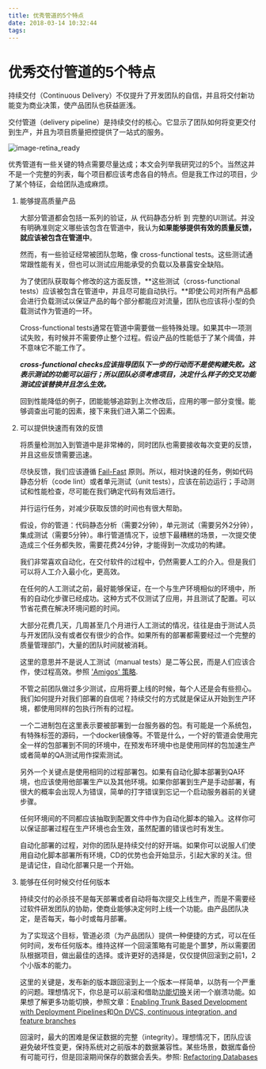 ```yaml
---
title: 优秀管道的5个特点
date: 2018-03-14 10:32:44
tags:
---
```


# 优秀交付管道的5个特点

持续交付（Continuous Delivery）不仅提升了开发团队的自信，并且将交付新功能变为商业决策，使产品团队也获益匪浅。

<!--Continuous Delivery provides great benefits not only for the team developing the software, by increasing their confidence, but also for the product team, since the delivery of new features becomes a pure business decision.-->

交付管道（delivery pipeline）是持续交付的核心。它显示了团队如何将变更交付到生产，并且为项目质量把控提供了一站式的服务。

<!--At the center of it all is the delivery pipeline. It shows how the team delivers changes to production and also provides a one stop shop for project quality.
-->

![image-retina_ready](/img/Delivery_Pipeline01_e9ea31a9f0c7d7897107db2fe57716a1.png)


优秀管道有一些关键的特点需要尽量达成；本文会列举我研究过的5个。当然这并不是一个完整的列表，每个项目都应该考虑各自的特点。但是我工作过的项目，少了某个特征，会给团队造成麻烦。

<!--Good pipelines have some key traits that every pipeline should aim to achieve; in this article I'll talk about five that I've observed. It's not an extensive list and of course, every project has its own context that must be respected, but in projects I've worked on, when one of these traits was absent, it has caused the team trouble.-->


1. 能够提高质量产品

	大部分管道都会包括一系列的验证，从 代码静态分析 到 完整的UI测试。并没有明确准则定义哪些该包含在管道中，我认为**如果能够提供有效的质量反馈，就应该被包含在管道中**。

	然而，有一些验证经常被团队忽略，像 cross-functional tests。这些测试通常跟性能有关，但也可以测试应用能承受的负载以及暴露安全缺陷。

	<!--1. Builds Quality into the Product
	Most pipelines have verifications that range from code linting to full UI based tests. There is no rule to define what goes into a pipeline, but I believe that if it provides useful feedback about quality, it should be in the pipeline.
	
	However, there are some verifications that teams don’t always remember, like the cross-functional tests. These tests are usually about performance, but can test the load the application can take or even look for security breaches.-->

	为了使团队获取每个修改的这方面反馈，**这些测试（cross-functional tests）应该被包含在管道中，并且尽可能自动执行。**即使公司对所有产品都会进行负载测试以保证产品的每个部分都能应对流量，团队也应该将小型的负载测试作为管道的一环。

	<!--To ensure the team gets feedback on every change, these tests should be automated as much as possible and should also be a  part of the pipeline. Even if the company has a big event to load test all products and ensure the various parts of the product can handle the traffic, a team should still run small load tests as part of the pipeline.-->

	Cross-functional tests通常在管道中需要做一些特殊处理。如果其中一项测试失败，有时候并不需要停止整个过程。假设产品的性能低于了某个阈值，并不意味它不能工作了。
	
	<!--Cross-functional tests usually receive a special treatment in the pipeline. If one of them fails, they don't always need to stop the whole suite. Let's say the performance of the application has dropped below a specified threshold. Does it mean it won't work? Not necessarily.-->

	***cross-functional checks应该指导团队下一步的行动而不是使构建失败。这表示测试的功能可以运行；所以团队必须考虑项目，决定什么样子的交叉功能测试应该替换并且怎么生效。***
	
	<!--Instead of failing the build, cross-functional checks should provide actions for the team. This implies that what is measured is also actionable; so the team must consider the context of the project in order to decide what cross-functional tests will be in place and how they'll work.-->
	
	回到性能降低的例子，团能能够追踪到上次修改后，应用的哪一部分变慢。能够调查出可能的因素，接下来我们进入第二个因素。
	
	<!--Going back to the performance drop example, the team should, ideally, be able to track down exactly which part of the app got slower since the last check-in and to investigate possible causes, which leads us to the second trait.-->

2. 可以提供快速而有效的反馈

	<!--2. Provide Quick and Effective Feedback-->

	将质量检测加入到管道中是非常棒的，同时团队也需要接收每次变更的反馈，并且这些反馈需要迅速。
	
	<!--Having quality checks built into the pipeline is great, but the team also needs to receive feedback upon every check in, and it should be fast!-->
	
	尽快反馈，我们应该遵循 [Fail-Fast](https://en.wikipedia.org/wiki/Fail-fast) 原则。所以，相对快速的任务，例如代码静态分析（code lint）或者单元测试（unit tests），应该在前边运行；手动测试和性能检查，尽可能在我们确定代码有效后进行。
	
	<!--When thinking about providing fast feedback, we must follow the idea of failing as soon as possible. Faster tasks, like code lint or unit tests, should be among the first to run, whereas manual test or performance checks should only happen after we are sure that the code is sound.-->
	
	并行运行任务，对减少获取反馈的时间也有很大帮助。
	
	假设，你的管道：代码静态分析（需要2分钟），单元测试（需要另外2分钟），集成测试（需要5分钟）。串行管道情况下，设想下最糟糕的场景，一次提交使造成三个任务都失败，需要花费24分钟，才能得到一次成功的构建。
	
	<!--Running tasks in parallel is also a great idea to reduce the feedback cycle. For example, let's say that as part of your pipeline you have code lint (which takes 2 minutes), unit tests (another 2 minutes) and integration tests (which take a little longer, 5 minutes). Considering the worst case scenario, where a commit breaks all three jobs, it would take 24 minutes just to get a green build in the sequential pipeline.
-->	
	![](/img/Delivery_Pipeline02_11000ef24838f2357da204101b44bb02.png)
	
	同样的情况，如果并行的执行任务，你的团队紧紧需要花费5分钟获取反馈，另外5分钟得到一次成功的构建。
	
	<!--Now, if we setup our tasks to run in parallel, and if a code breaks each job, it would only take five minutes for your team to get feedback and another five to get a green build.-->
	![](/img/Delivery_Pipeline03_63cf3b1b24be11e38aa44b04d5c4bdc3.png)
	
	像探索性和可用性测试等手工步骤，反馈周期很长。因为这依赖人工使用系统，通常作为最后一个执行步骤。但是仍然应该是反馈中的一环。
	
	<!--Manual steps, like exploratory and usability testing, have a long feedback cycle—because they depend on humans to poke around the system—and will usually be one of the latest steps executed, but should still be part of the feedback cycle!-->
	
	对于自动化的步骤，我们分辨出哪个步骤耗费时间长，然后想办法改进。
	
	<!--For automated steps, we can also check which ones take longer and find a way to improve them. -->
	
	另外一个关键因素是能够提供高效，准确的反馈。如果管道中的一个job，负责很多事情，当失败时，团队很难确定具体哪里失败了并且又可能隐藏信息。保持比较小的步骤，清晰的错误信息，可以提高团队查找bug的效率，防止团队对管道技术失去信心－a.k.a. [just re-run the build - it should go green.](https://www.thoughtworks.com/insights/blog/write-better-tests-5-steps)
	
	<!--Another key factor here is to also provide effective feedback. A pipeline job that does a lot of things makes it hard for the team to identify what failed and may hide information. Having small steps, with clear error messages, increases the team's effectiveness when debugging a failure and avoids losing confidence in the pipeline - a.k.a. just re-run the build - it should go green.
-->

3. 减少人工的介入

	<!--3. Requires Minimal Manual Interaction-->

	我们非常喜欢自动化，在交付软件的过程中，仍然需要人工的介入。但是我们可以将人工介入最小化，更高效。
	
	<!--As much as we like automation, there is still a need for human interaction in the process of delivering software. But we can work to make this interaction minimal and more effective.-->
	
	在任何的人工测试之前，最好能够保证，在一个与生产环境相似的环境中，所有的自动化步骤已经成功。这种方式不仅测试了应用，并且测试了配置。可以节省花费在解决环境问题的时间。
	
	<!--Before any manual testing, it's best to ensure that all automated stages have passed the build in an environment that is as similar to production as your project can afford. This way, not only will the application be tested, but also the configuration in which it will run. Doing that, you can save people's time by avoiding running into environment issues.-->
	
	大部分花费几天，几周甚至几个月进行人工测试的情况，往往是由于测试人员与开发团队没有或者仅有很少的合作。如果所有的部署都需要经过一个完整的质量管理部门，大量的团队时间就被消耗。
	
	<!--Most of the situations where manual testing takes a really long time—like days, weeks or even months—happen because there is little or no interaction at all between the people who run tests and the rest of the team who developed the product. Usually when all deploys need to go through a completely silo-ed QMO (Quality Management Office) first, a lot of time in the team's feedback cycle is consumed.-->
	
	这里的意思并不是说人工测试（manual tests）是二等公民，而是人们应该合作，使过程高效。参照 ['Amigos' 策略](https://www.thoughtworks.com/insights/blog/are-you-truly-cross-functional-meet-amigos).
	
	<!--This doesn't mean that manual tests should be a second class citizen, it just means that people should collaborate to make it more effective—as suggested by the ['Amigos' strategy](https://www.thoughtworks.com/insights/blog/are-you-truly-cross-functional-meet-amigos).
-->	
	![](/img/Delivery_Pipeline04_c53c72e41bf0715b8574ca79386e7a46.png)
	
	划分功能的团队，通常不清楚其他团队的工作，所有每个人尽力把自己的事情做好。因此，每个功能都会被完整测试，造成浪费，如 [the testing cupcake anti-pattern](https://www.thoughtworks.com/insights/blog/introducing-software-testing-cupcake-anti-pattern) 所说。
	
	<!--Having functional teams usually leads to a scenario where no one knows about what the other team is doing, so everyone wants to make sure they are doing the best they can. Thus, every piece of functionality is tested through all levels, leading to wasted efforts as described in the testing cupcake anti-pattern.-->
	
	<!--To achieve minimal manual interaction in the pipeline, leverage the fact that everyone in the team is a human being (yes, that's true!) and just talk to each other.-->

4. 使用相同的过程和包

	<!--4. Uses the Same Process and Binaries-->
	
	不管之前团队做过多少测试，应用将要上线的时候，每个人还是会有些担心。我们如何提升对我们部署的自信呢？持续交付的方式就是保证从开始到生产环境，都使用同样的包执行所有的过程。
	
	<!--Whenever an application has to go live, no matter how much the team has tested it before, everybody gets (at least) a bit worried. How can we improve the confidence of what we are deploying? The CD (Continuous Delivery) answer is to make sure you exercise the same process with the same binaries all along the way to production.-->
	
	一个二进制包在这里表示要被部署到一台服务器的包。有可能是一个系统包，有特殊标签的源码，一个docker镜像等。不管是什么，一个好的管道会使用完全一样的包部署到不同的环境中，在预发布环境中也是使用同样的包加速生产或者简单的QA测试用作探索测试。
	
	<!--A binary in this context is the actual artifact that gets deployed in a server. This may be a system package, the actual source code in a specific tag, a docker image etc. Regardless of what it is, a good pipeline will use the exact same binaries to deploy in all environments, be it the super powerful Stage environment that is used to simulate production or the simple QA that is used for exploration tests.-->
	
	另外一个关键点是使用相同的过程部署包。如果有自动化脚本部署到QA环境，也应该使用他部署生产以及其他环境。如果你部署到生产是手动部署，有很大的概率会出现人为错误，简单的打字错误到忘记一个启动服务器前的关键步骤。
	
	<!--Another key part is to also use the same process to deploy the binaries. If you have automated scripts to deploy to the QA environment, you should use it to deploy to production - as well as any other environments. If the deploy to production is manual, there is a high chance of human error, ranging from a simple typo to forgetting an important step before turning the servers back up.-->
	
	任何环境间的不同都应该抽取到配置文件中作为自动化脚本的输入。这样你可以保证部署过程在生产环境也会生效，虽然配置的错误也时有发生。
	
	<!--Whatever varies from one environment to another should be extracted to configuration files that will serve as input to the automated deploy script. This way, you ensure that the process itself will work when it hits production, although configuration mistakes may still happen.-->
	
	自动化部署的过程，对你的团队是持续交付的好开端。如果你可以说服人们使用自动化脚本部署所有环境，CD的优势也会开始显示，引起大家的关注。但是请记住，自动化部署只是一个开始。
	
	<!--Automating the deployment process is a good way to kick-start Continuous Delivery in your team/organization. If you can convince people to use automated scripts to deploy all environments, the benefits of CD will start to show up and will get their attention. But keep in mind that automated deploys are just a starting point!
	-->
	
5. 能够在任何时候交付任何版本

	<!--5. Delivers (almost) Any Version Any Time-->
	
	持续交付的必杀技不是每天部署或者自动将每次提交上线生产，而是不需要经过软件研发团队的协助，使商业能够决定何时上线一个功能。由产品团队决定，是否每天，每小时或每月部署。

	<!--The nirvana of Continuous Delivery is not having daily deploys, or putting every commit in production automatically. It's actually enabling the business to decide when to go live with a feature, without having to ask for permission from the team developing the software. If it makes sense to deploy daily, hourly or monthly, it is up to the product team to decide.-->
	
	为了实现这个目标，管道必须（为产品团队）提供一种便捷的方式，可以在任何时间，发布任何版本。维持这样一个回滚策略有可能是个噩梦，所以需要团队根据项目，做出最佳的选择。或许更好的选择是，仅仅提供回滚到之前1，2个小版本的能力。
	
	<!--To achieve this, the pipeline must provide an easy way to deploy any version of the application, at any given time. Of course, maintaining a rollback strategy that allows this might be a nightmare, so again the team needs to understand the context of the project and make the best decision. Maybe it makes sense to keep a rollback just for one or two minor versions.-->
	
	这里的关键是，发布新的版本跟回滚到上一个版本一样简单，以防有一个严重的问题。理想情况下，你总是可以前滚和借助[功能切换](https://martinfowler.com/articles/feature-toggles.html)关闭一个崩溃功能。如果想了解更多功能切换，参照文章：[Enabling Trunk Based Development with Deployment Pipelines](https://www.thoughtworks.com/insights/blog/enabling-trunk-based-development-deployment-pipelines)和[On DVCS, continuous integration, and feature branches](https://www.thoughtworks.com/insights/blog/dvcs-continuous-integration-and-feature-branches)
	
	<!--The key point here is to make sure that you can roll forward (deploy a newer version) as easily as you can roll back (deploy an older version), just in case there is a major issue. Ideally, you could always roll forward and disable a broken feature with a feature toggle. I recommend these two articles if you want to know more about the usage of feature toggles: Enabling Trunk Based Development with Deployment Pipelines and On DVCS, continuous integration, and feature branches.-->
	
	回滚时，最大的困难是保证数据的完整（integrity）。理想情况下，团队应该避免破坏性变更，保持系统对之前版本的数据兼容性。某些场景，数据库备份有可能可行，但是回滚期间保存的数据会丢失。参照: [Refactoring Databases](https://www.amazon.com/Refactoring-Databases-Evolutionary-paperback-Addison-Wesley/dp/0321774515)
	
	<!--One of the biggest problems when rolling back is to ensure data integrity. Ideally, the team should be able to avoid destructive changes and keep the system compatible with previous versions of the schema. In some scenarios, a database backup might be doable, but the data that is saved during the roll back time will be lost. The book Refactoring Databases, by Scott Ambler and Pramod Sadalage, might be a useful resource.
-->	

	将部署任何版本变得便捷不是一个简单的任务，但是不仅仅对产品团队有好处，对开发团队也有帮助。设想一下，你半夜接到电话，生产环境中一些功能崩溃。你登录，访问，但是找不到什么有用的信息。相比你将一整夜花在寻找这个bug，有可能影响你第二天。一个更优的选项是“好吧，暂时将系统回滚，明天深入调查”。
	
	<!--Making the deployment of any version easy can be a very hard task, but it has benefits not only to the product team, but also for the development team. Imagine something falls apart in production and you receive a call in the middle of the night. You log in and poke around, but can't find anything useful. While you could waste the rest of your night chasing bugs, and potentially ruin the next day as well, a much better option is to say "okay, let's just rollback for now and investigate deeper tomorrow".-->
	
	我希望本文能够帮助到你和你的团队，可以帮助提升你的管道。再次强调，这不是一个完成的广泛列表，一个优秀的管道需要包括。想要获取更深入的理解，可以参照文中列出的其它文章。
	
	<!--I hope this article is useful for you and your team and can help you improve your pipeline even more. Again, this is not an extensive list of what a good pipeline should look like. To have a more comprehensive perspective, don't forget to check the other articles linked here.-->





